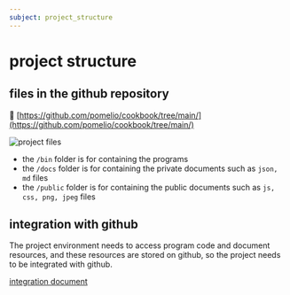 ```yaml
---
subject: project_structure
---
```

# project structure

## files in the github repository
📄 [https://github.com/pomelio/cookbook/tree/main/](https://github.com/pomelio/cookbook/tree/main/)

![project files](/cookbook/public/images/cookbook_files.png)

- the `/bin` folder is for containing the programs
- the `/docs` folder is for containing the private documents such as `json, md` files
- the `/public` folder is for containing the public documents such as `js, css, png, jpeg` files


## integration with github
The project environment needs to access program code and document resources, and these resources are stored on github, so the project needs to be integrated with github.


[integration document](https://cookbook.chatsarah.com/docs/github_integration.md)
